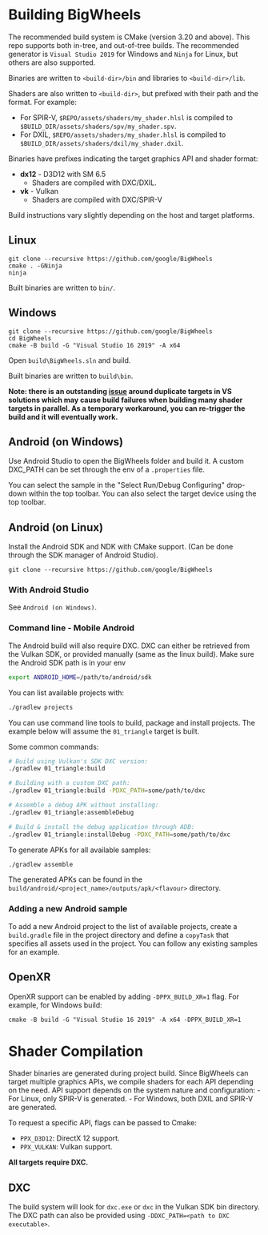 # Building BigWheels
The recommended build system is CMake (version 3.20 and above). This repo supports both in-tree, and out-of-tree builds.
The recommended generator is `Visual Studio 2019` for Windows and `Ninja` for Linux, but others are also supported.

Binaries are written to `<build-dir>/bin` and libraries to `<build-dir>/lib`.

Shaders are also written to `<build-dir>`, but prefixed with their path and the format. For example:

- For SPIR-V, `$REPO/assets/shaders/my_shader.hlsl` is compiled to `$BUILD_DIR/assets/shaders/spv/my_shader.spv`.
- For DXIL, `$REPO/assets/shaders/my_shader.hlsl` is compiled to `$BUILD_DIR/assets/shaders/dxil/my_shader.dxil`.

Binaries have prefixes indicating the target graphics API and shader format:
 * **dx12** - D3D12 with SM 6.5
   * Shaders are compiled with DXC/DXIL.
 * **vk** - Vulkan
   * Shaders are compiled with DXC/SPIR-V

Build instructions vary slightly depending on the host and target platforms.

## Linux
```
git clone --recursive https://github.com/google/BigWheels
cmake . -GNinja
ninja
```

Built binaries are written to `bin/`.

## Windows
```
git clone --recursive https://github.com/google/BigWheels
cd BigWheels
cmake -B build -G "Visual Studio 16 2019" -A x64
```

Open `build\BigWheels.sln` and build.

Built binaries are written to `build\bin`.

**Note: there is an outstanding [issue](https://github.com/google/bigwheels/issues/97) around duplicate targets in VS solutions which may cause build failures when building many shader targets in parallel. As a temporary workaround, you can re-trigger the build and it will eventually work.**

## Android (on Windows)

Use Android Studio to open the BigWheels folder and build it.
A custom DXC_PATH can be set through the env of a `.properties` file.

You can select the sample in the "Select Run/Debug Configuring" drop-down
within the top toolbar. You can also select the target device using the
top toolbar.

## Android (on Linux)

Install the Android SDK and NDK with CMake support.
(Can be done through the SDK manager of Android Studio).

```
git clone --recursive https://github.com/google/BigWheels
```

### With Android Studio

See `Android (on Windows)`.

### Command line - Mobile Android

The Android build will also require DXC. DXC can either be retrieved from
the Vulkan SDK, or provided manually (same as the linux build).
Make sure the Android SDK path is in your env

```bash
export ANDROID_HOME=/path/to/android/sdk
```

You can list available projects with:

```bash
./gradlew projects
```

You can use command line tools to build, package and install projects.
The example below will assume the `01_triangle` target is built.

Some common commands:

```bash
# Build using Vulkan's SDK DXC version:
./gradlew 01_triangle:build

# Building with a custom DXC path:
./gradlew 01_triangle:build -PDXC_PATH=some/path/to/dxc

# Assemble a debug APK without installing:
./gradlew 01_triangle:assembleDebug

# Build & install the debug application through ADB:
./gradlew 01_triangle:installDebug -PDXC_PATH=some/path/to/dxc
```

To generate APKs for all available samples:

```bash
./gradlew assemble
```

The generated APKs can be found in the
`build/android/<project_name>/outputs/apk/<flavour>` directory.

### Adding a new Android sample

To add a new Android project to the list of available projects,
create a `build.gradle` file in the project directory and define
a `copyTask` that specifies all assets used in the project.
You can follow any existing samples for an example.

## OpenXR
OpenXR support can be enabled by adding `-DPPX_BUILD_XR=1` flag.
For example, for Windows build:
```
cmake -B build -G "Visual Studio 16 2019" -A x64 -DPPX_BUILD_XR=1
```

# Shader Compilation
Shader binaries are generated during project build. Since BigWheels can target multiple graphics APIs, we compile shaders
for each API depending on the need. API support depends on the system nature and configuration:
    - For Linux, only SPIR-V is generated.
    - For Windows, both DXIL and SPIR-V are generated.

To request a specific API, flags can be passed to Cmake:
 - `PPX_D3D12`: DirectX 12 support.
 - `PPX_VULKAN`: Vulkan support.

**All targets require DXC.**

## DXC
The build system will look for `dxc.exe` or `dxc` in the Vulkan SDK bin directory.
The DXC path can also be provided using `-DDXC_PATH=<path to DXC executable>`.
